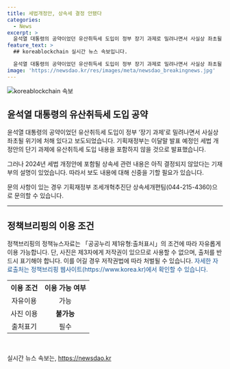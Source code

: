 ```yaml
---
title: 세법개정안, 상속세 결정 안됐다
categories:
  - News
excerpt: >
  윤석열 대통령의 공약이었던 유산취득세 도입이 정부 장기 과제로 밀려나면서 사실상 좌초될 위기에 처했다. 기획재정부가 이달말 발표 예정인 세법 개정안의 단기 과제에 유산취득세 도입 내용을 포함하지 않는 것으로 가닥을 잡았다. - 기사 요약: 유산취득세 도입 관련 정책이 논의되고 있으나, 기재부는 올해 세법 개정안에 포함 여부를 결정하지 않았다고 설명.
feature_text: >
  ## koreablockchain 실시간 뉴스 속보입니다.

  윤석열 대통령의 공약이었던 유산취득세 도입이 정부 장기 과제로 밀려나면서 사실상 좌초될 위기에 처했다. 기획재정부가 이달말 발표 예정인 세법 개정안의 단기 과제에 유산취득세 도입 내용을 포함하지 않는 것으로 가닥을 잡았다. - 기사 요약: 유산취득세 도입 관련 정책이 논의되고 있으나, 기재부는 올해 세법 개정안에 포함 여부를 결정하지 않았다고 설명.
image: 'https://newsdao.kr/res/images/meta/newsdao_breakingnews.jpg'
---
```


<p><img src="https://newsdao.kr/res/images/meta/newsdao_breakingnews.jpg" alt="koreablockchain 속보" /></p>

<h2 data-ke-size="size26">윤석열 대통령의 유산취득세 도입 공약</h2>

<p data-ke-size="size16">윤석열 대통령의 공약이었던 유산취득세 도입이 정부 ‘장기 과제’로 밀려나면서 사실상 좌초될 위기에 처해 있다고 보도되었습니다. 기획재정부는 이달말 발표 예정인 세법 개정안의 단기 과제에 유산취득세 도입 내용을 포함하지 않을 것으로 발표했습니다.</p>

<p data-ke-size="size16">그러나 2024년 세법 개정안에 포함될 상속세 관련 내용은 아직 결정되지 않았다는 기재부의 설명이 있었습니다. 따라서 보도 내용에 대해 신중을 기할 필요가 있습니다.</p>

<p data-ke-size="size16">문의 사항이 있는 경우 기획재정부 조세개혁추진단 상속세개편팀(044-215-4360)으로 문의할 수 있습니다.</p>

<hr>

<h2 data-ke-size="size26">정책브리핑의 이용 조건</h2>

<p data-ke-size="size16">정책브리핑의 정책뉴스자료는 「공공누리 제1유형:출처표시」의 조건에 따라 자유롭게 이용 가능합니다. 단, 사진은 제3자에게 저작권이 있으므로 사용할 수 없으며, 출처를 반드시 표기해야 합니다. 이를 어길 경우 저작권법에 따라 처벌될 수 있습니다. <span style="color: #1a5490;">자세한 자료출처는 정책브리핑 웹사이트(https://www.korea.kr)에서 확인할 수 있습니다.</span></p>

<table>
  <tr>
    <th>이용 조건</th>
    <th>이용 가능 여부</th>
  </tr>
  <tr>
    <td style="text-align: center;">자유이용</td>
    <td style="text-align: center;">가능</td>
  </tr>
  <tr>
    <td style="text-align: center;">사진 이용</td>
    <td style="text-align: center;"><b>불가능</b></td>
  </tr>
  <tr>
    <td style="text-align: center;">출처표기</td>
    <td style="text-align: center;">필수</td>
  </tr>
</table>

<p data-ke-size="size16">&nbsp;</p>
실시간 뉴스 속보는, <a href="https://newsdao.kr" rel="dofollow">https://newsdao.kr</a>



